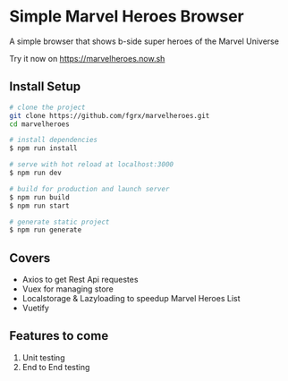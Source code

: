 # Simple Marvel Heroes Browser

A simple browser that shows b-side super heroes of the Marvel Universe

Try it now on https://marvelheroes.now.sh

## Install Setup

```bash
# clone the project
git clone https://github.com/fgrx/marvelheroes.git
cd marvelheroes

# install dependencies
$ npm run install

# serve with hot reload at localhost:3000
$ npm run dev

# build for production and launch server
$ npm run build
$ npm run start

# generate static project
$ npm run generate
```

## Covers

- Axios to get Rest Api requestes
- Vuex for managing store
- Localstorage & Lazyloading to speedup Marvel Heroes List
- Vuetify

## Features to come

1. Unit testing
2. End to End testing
